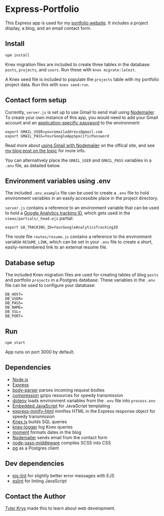 # Express-Portfolio

This Express app is used for my [portfolio website](https://tylerkrys.ca). It includes a project display, a blog, and an email contact form.

## Install

`npm install`

Knex migration files are included to create three tables in the database: `posts`, `projects`, and `users`. Run these with `knex migrate:latest`.

A Knex seed file is included to populate the `projects` table with my portfolio project data. Run this with `knex seed:run`.

## Contact form setup

Currently, `server.js` is set up to use Gmail to send mail using [Nodemailer](https://nodemailer.com). To create your own instance of this app, you would need to add your Gmail account and an [application-specific password](https://security.google.com/settings/security/apppasswords) to the environment:

```
export GMAIL_USER=youremailaddress@gmail.com
export GMAIL_PASS=YourGoogleAppSpecificPassword
```

Read more about [using Gmail with Nodemailer](https://nodemailer.com/usage/using-gmail/) on the offical site, and see [my blog post on the topic](https://tylerkrys.ca/blog/adding-nodemailer-email-contact-form-node-express-app) for more info.

You can alternatively place the `GMAIL_USER` and `GMAIL_PASS` variables in a `.env` file, as detailed below.

## Environment variables using .env

The included `.env.example` file can be used to create a `.env` file to hold environment variables in an easily accessible place in the project directory. 

`server.js` contains a reference to an environment variable that can be used to hold a [Google Analytics tracking ID](https://support.google.com/analytics/answer/1008080?hl=en), which gets used in the `views/partials/_head.ejs` partial:

```
export GA_TRACKING_ID=YourGoogleAnalyticsTrackingID
```

The route file `routes/resume.js` contains a reference to the environment variable `RESUME_LINK`, which can be set in your `.env` file to create a short, easily-remembered link to an external resume file.

## Database setup

The included Knex migration files are used for creating tables of blog `posts` and portfolio `projects` in a Postgres database. These variables in the `.env` file can be used to configure your database:

```
DB_HOST=
DB_USER=
DB_PASS=
DB_NAME=
DB_SSL=
DB_PORT=
```

## Run

`npm start`

App runs on port 3000 by default.

## Dependencies

- [Node.js](https://nodejs.org)
- [Express](https://expressjs.com/)
- [body-parser](https://www.npmjs.com/package/body-parser) parses incoming request bodies
- [compression](https://www.npmjs.com/package/compression) gzips resources for speedy transmission
- [dotenv](https://www.npmjs.com/package/dotenv) loads environment variables from the `.env` file into `process.env`
- [Embedded JavaScript](http://www.embeddedjs.com/) for JavaScript templating
- [express-minify-html](https://www.npmjs.com/package/express-minify-html) minifies HTML in the Express response object for speedy transmission
- [Knex.js](http://knexjs.org/) builds SQL queries
- [knex-logger](https://www.npmjs.com/package/knex-logger) log Knex queries
- [moment](https://www.npmjs.com/package/moment) formats dates in the blog
- [Nodemailer](https://nodemailer.com) sends email from the contact form
- [node-sass-middleware](https://www.npmjs.com/package/node-sass-middleware) compiles SCSS into CSS
- [pg](https://www.npmjs.com/package/pg) as a Postgres client

## Dev dependencies

- [ejs-lint](https://www.npmjs.com/package/ejs-lint) for slightly better error messages with EJS
- [eslint](https://www.npmjs.com/package/eslint) for linting JavaScript

## Contact the Author

[Tyler Krys](https://tylerkrys.ca) made this to learn about web development.
